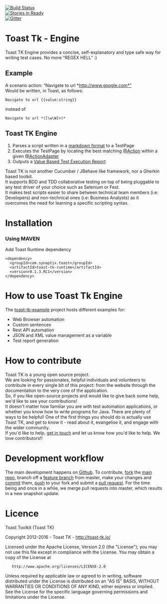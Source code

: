 [![Build Status](https://travis-ci.org/toast-tk/toast-tk-engine.svg?branch=master)](https://travis-ci.org/talan-labs/toast-tk-engine)  
[![Stories in Ready](https://badge.waffle.io/toast-tk/toast-tk-engine.svg?label=ready&title=Ready)](http://waffle.io/toast-tk/toast-tk-engine)  
[![Gitter](https://badges.gitter.im/toast-tk/toast-tk-engine.svg)](https://gitter.im/toast-tk/toast-tk-engine?utm_source=badge&utm_medium=badge&utm_campaign=pr-badge)

# Toast Tk - Engine

Toast TK Engine provides a concise, self-explanatory and type safe way for writing test cases. No more “REGEX HELL” :)

## Example
A scenario action: “Navigate to url *http://www.google.com*”  
Would be written, in Toast, as follows: 
```
Navigate to url {{value:string}} 
```
instead of 
```
Navigate to url *([\w\W]+)*
```

## Toast TK Engine
1. Parses a script written in a [markdown format](https://github.com/toast-tk/toast-tk-engine/wiki/how-to-create-a-scenario) to a TestPage
2. Executes the TestPage by locating the best matching [@Action](https://github.com/toast-tk/toast-tk-engine/wiki/how-to-declare-new-actions) within a given [@ActionAdapter](https://github.com/toast-tk/toast-tk-engine/wiki/how-to-declare-new-actions) 
3. Outputs a [Value Based Test Execution Report]()

Toast TK is not another Cucumber / JBehave like framework, nor a Gherkin based toolkit.  
It supports BDD and TDD collaborative testing on top of being pluggable to any test driver of your choice such as Selenium or Fest.  
It makes test scripts easier to share between technical team members (i.e: Developers) and non-technical ones (i.e: Business Analysts) as it overcomes the need for learning a specific scripting syntax.

# Installation
### Using MAVEN

Add Toast Runtime dependency
```
<dependency>
  <groupId>com.synaptix.toast</groupId>
  <artifactId>toast-tk-runtime</artifactId>
  <version>0.1.3.RC1</version>
</dependency>
```

# How to use Toast Tk Engine

The [toast-tk-example](https://github.com/toast-tk/toast-tk-examples) project hosts different examples for:
- Web Browser automation
- Custom sentences
- Rest API automation
- JSON and XML value management as a variable
- Test report generation

# How to contribute

Toast TK is a young open source project.  
We are looking for passionates, helpful individuals and volunteers to contribute in every single bit of this project: from the website through the documentation to the very core of the application.  
So, if you like open-source projects and would like to give back some help, we'd like to see your contributions!  
It doesn't matter how familiar you are with test automation applications, or whether you know how to write programs for Java. There are plenty of ways to be helpful! One of the first things you should do is actually use Toast TK, and get to know it - read about it, evangelise it, and engage with the wider community.  
If you'd like to help, [get in touch](mailto:sallah.kokaina@gmail.com) and let us know how you'd like to help. We love contributors!! 

# Development workflow
The main development happens on [Github](https://github.com/toast-tk/toast-tk-engine). To contribute, [fork](http://help.github.com/fork-a-repo/) the [main repo](https://github.com/toast-tk/toast-tk-engine), branch off a [feature branch](https://www.google.com/search?q=git+feature+branches) from master, make your changes and [commit](http://git-scm.com/docs/git-commit) them, [push](http://git-scm.com/docs/git-push) to your fork and submit a [pull request](http://help.github.com/send-pull-requests/).
For the time being and once in a while, we merge pull requests into master, which results in a new snapshot update. 

# Licence

Toast Toolkit (Toast TK)

Copyright 2012-2016 - Toast TK - http://toast-tk.io/

Licensed under the Apache License, Version 2.0 (the "License");
you may not use this file except in compliance with the License.
You may obtain a copy of the License at

       http://www.apache.org/licenses/LICENSE-2.0

Unless required by applicable law or agreed to in writing, software
distributed under the License is distributed on an "AS IS" BASIS,
WITHOUT WARRANTIES OR CONDITIONS OF ANY KIND, either express or implied.
See the License for the specific language governing permissions and
limitations under the License.
